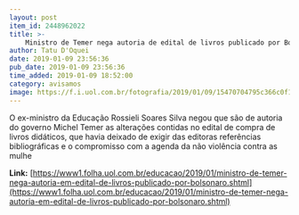 ```yaml
---
layout: post
item_id: 2448962022
title: >-
    Ministro de Temer nega autoria de edital de livros publicado por Bolsonaro
author: Tatu D'Oquei
date: 2019-01-09 23:56:36
pub_date: 2019-01-09 23:56:36
time_added: 2019-01-09 18:52:00
category: avisamos
image: https://f.i.uol.com.br/fotografia/2019/01/09/15470704795c366c0f1bb0b_1547070479_3x2_rt.jpg
---
```


O ex-ministro da Educação Rossieli Soares Silva negou que são de autoria do governo Michel Temer as alterações contidas no edital de compra de livros didáticos, que havia deixado de exigir das editoras referências bibliográficas e o compromisso com a agenda da não violência contra as mulhe

**Link:** [https://www1.folha.uol.com.br/educacao/2019/01/ministro-de-temer-nega-autoria-em-edital-de-livros-publicado-por-bolsonaro.shtml](https://www1.folha.uol.com.br/educacao/2019/01/ministro-de-temer-nega-autoria-em-edital-de-livros-publicado-por-bolsonaro.shtml)


